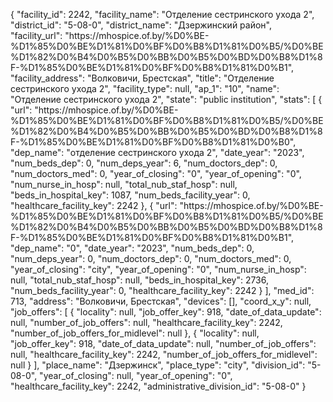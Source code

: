 {
    "facility_id": 2242,
    "facility_name": "Отделение сестринского ухода 2",
    "district_id": "5-08-0",
    "district_name": "Дзержинский район",
    "facility_url": "https:\/\/mhospice.of.by\/%D0%BE-%D1%85%D0%BE%D1%81%D0%BF%D0%B8%D1%81%D0%B5\/%D0%BE%D1%82%D0%B4%D0%B5%D0%BB%D0%B5%D0%BD%D0%B8%D1%8F-%D1%85%D0%BE%D1%81%D0%BF%D0%B8%D1%81%D0%B1",
    "facility_address": "Волковичи, Брестская",
    "title": "Отделение сестринского ухода 2",
    "facility_type": null,
    "ap_1": "10",
    "name": "Отделение сестринского ухода 2",
    "state": "public institution",
    "stats": [
        {
            "url": "https:\/\/mhospice.of.by\/%D0%BE-%D1%85%D0%BE%D1%81%D0%BF%D0%B8%D1%81%D0%B5\/%D0%BE%D1%82%D0%B4%D0%B5%D0%BB%D0%B5%D0%BD%D0%B8%D1%8F-%D1%85%D0%BE%D1%81%D0%BF%D0%B8%D1%81%D0%B0",
            "dep_name": "отделение сестринского ухода 2",
            "date_year": "2023",
            "num_beds_dep": 0,
            "num_deps_year": 6,
            "num_doctors_dep": 0,
            "num_doctors_med": 0,
            "year_of_closing": "0",
            "year_of_opening": "0",
            "num_nurse_in_hosp": null,
            "total_nub_staf_hosp": null,
            "beds_in_hospital_key": 1087,
            "num_beds_facility_year": 0,
            "healthcare_facility_key": 2242
        },
        {
            "url": "https:\/\/mhospice.of.by\/%D0%BE-%D1%85%D0%BE%D1%81%D0%BF%D0%B8%D1%81%D0%B5\/%D0%BE%D1%82%D0%B4%D0%B5%D0%BB%D0%B5%D0%BD%D0%B8%D1%8F-%D1%85%D0%BE%D1%81%D0%BF%D0%B8%D1%81%D0%B1",
            "dep_name": "0",
            "date_year": "2023",
            "num_beds_dep": 0,
            "num_deps_year": 0,
            "num_doctors_dep": 0,
            "num_doctors_med": 0,
            "year_of_closing": "city",
            "year_of_opening": "0",
            "num_nurse_in_hosp": null,
            "total_nub_staf_hosp": null,
            "beds_in_hospital_key": 2736,
            "num_beds_facility_year": 0,
            "healthcare_facility_key": 2242
        }
    ],
    "med_id": 713,
    "address": "Волковичи, Брестская",
    "devices": [],
    "coord_x_y": null,
    "job_offers": [
        {
            "locality": null,
            "job_offer_key": 918,
            "date_of_data_update": null,
            "number_of_job_offers": null,
            "healthcare_facility_key": 2242,
            "number_of_job_offers_for_midlevel": null
        },
        {
            "locality": null,
            "job_offer_key": 918,
            "date_of_data_update": null,
            "number_of_job_offers": null,
            "healthcare_facility_key": 2242,
            "number_of_job_offers_for_midlevel": null
        }
    ],
    "place_name": "Дзержинск",
    "place_type": "city",
    "division_id": "5-08-0",
    "year_of_closing": null,
    "year_of_opening": "0",
    "healthcare_facility_key": 2242,
    "administrative_division_id": "5-08-0"
}
